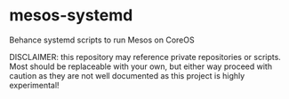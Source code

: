 # mesos-systemd

Behance systemd scripts to run Mesos on CoreOS

DISCLAIMER: this repository may reference private repositories or scripts. Most should be replaceable with your own, but either way proceed with caution as they are not well documented as this project is highly experimental!
